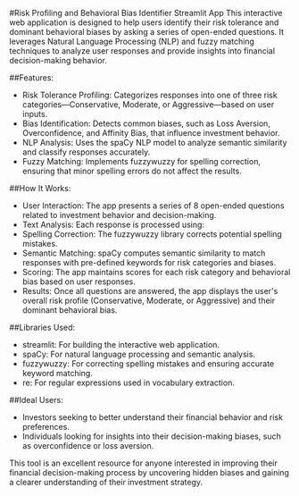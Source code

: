 #Risk Profiling and Behavioral Bias Identifier Streamlit App
This interactive web application is designed to help users identify their risk tolerance and dominant behavioral biases by asking a series of open-ended questions. It leverages Natural Language Processing (NLP) and fuzzy matching techniques to analyze user responses and provide insights into financial decision-making behavior.

##Features:
* Risk Tolerance Profiling: Categorizes responses into one of three risk categories—Conservative, Moderate, or Aggressive—based on user inputs.
* Bias Identification: Detects common biases, such as Loss Aversion, Overconfidence, and Affinity Bias, that influence investment behavior.
* NLP Analysis: Uses the spaCy NLP model to analyze semantic similarity and classify responses accurately.
* Fuzzy Matching: Implements fuzzywuzzy for spelling correction, ensuring that minor spelling errors do not affect the results.

##How It Works:
* User Interaction: The app presents a series of 8 open-ended questions related to investment behavior and decision-making.
* Text Analysis: Each response is processed using:
* Spelling Correction: The fuzzywuzzy library corrects potential spelling mistakes.
* Semantic Matching: spaCy computes semantic similarity to match responses with pre-defined keywords for risk categories and biases.
* Scoring: The app maintains scores for each risk category and behavioral bias based on user responses.
* Results: Once all questions are answered, the app displays the user's overall risk profile (Conservative, Moderate, or Aggressive) and their dominant behavioral bias.

##Libraries Used:
* streamlit: For building the interactive web application.
* spaCy: For natural language processing and semantic analysis.
* fuzzywuzzy: For correcting spelling mistakes and ensuring accurate keyword matching.
* re: For regular expressions used in vocabulary extraction.

##Ideal Users:
* Investors seeking to better understand their financial behavior and risk preferences.
* Individuals looking for insights into their decision-making biases, such as overconfidence or loss aversion.
  
This tool is an excellent resource for anyone interested in improving their financial decision-making process by uncovering hidden biases and gaining a clearer understanding of their investment strategy.
